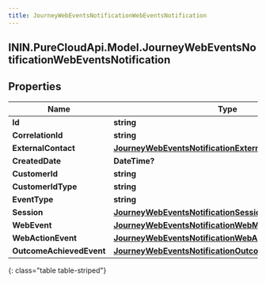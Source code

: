 ```yaml
---
title: JourneyWebEventsNotificationWebEventsNotification
---
```

## ININ.PureCloudApi.Model.JourneyWebEventsNotificationWebEventsNotification

## Properties

|Name | Type | Description | Notes|
|------------ | ------------- | ------------- | -------------|
| **Id** | **string** |  | [optional] |
| **CorrelationId** | **string** |  | [optional] |
| **ExternalContact** | [**JourneyWebEventsNotificationExternalContact**](JourneyWebEventsNotificationExternalContact.html) |  | [optional] |
| **CreatedDate** | **DateTime?** |  | [optional] |
| **CustomerId** | **string** |  | [optional] |
| **CustomerIdType** | **string** |  | [optional] |
| **EventType** | **string** |  | [optional] |
| **Session** | [**JourneyWebEventsNotificationSession**](JourneyWebEventsNotificationSession.html) |  | [optional] |
| **WebEvent** | [**JourneyWebEventsNotificationWebMessage**](JourneyWebEventsNotificationWebMessage.html) |  | [optional] |
| **WebActionEvent** | [**JourneyWebEventsNotificationWebActionMessage**](JourneyWebEventsNotificationWebActionMessage.html) |  | [optional] |
| **OutcomeAchievedEvent** | [**JourneyWebEventsNotificationOutcomeAchievedMessage**](JourneyWebEventsNotificationOutcomeAchievedMessage.html) |  | [optional] |
{: class="table table-striped"}


